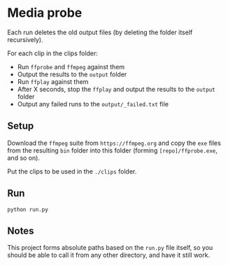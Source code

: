 # Media probe

Each run deletes the old output files (by deleting the folder itself recursively).

For each clip in the clips folder:

- Run `ffprobe` and `ffmpeg` against them
- Output the results to the `output` folder
- Run `ffplay` against them
- After X seconds, stop the `ffplay` and output the results to the `output` folder
- Output any failed runs to the `output/_failed.txt` file

## Setup

Download the `ffmpeg` suite from `https://ffmpeg.org` and copy the `exe` files from the resulting `bin` folder into this
folder (forming `[repo]/ffprobe.exe`, and so on).

Put the clips to be used in the `./clips` folder.

## Run

```shell
python run.py
```

## Notes

This project forms absolute paths based on the `run.py` file itself, so you should be able to call it from any 
other directory, and have it still work.
